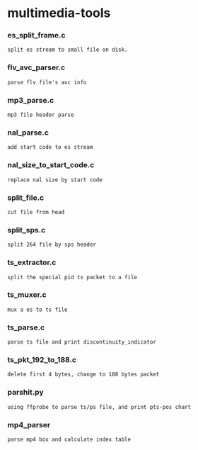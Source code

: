 ﻿# multimedia-tools

### es_split_frame.c 
    split es stream to small file on disk.
### flv_avc_parser.c
    parse flv file's avc info
### mp3_parse.c
    mp3 file header parse
### nal_parse.c
    add start code to es stream
### nal_size_to_start_code.c
    replace nal size by start code
### split_file.c
    cut file from head
### split_sps.c
    split 264 file by sps header
### ts_extractor.c
    split the special pid ts packet to a file
### ts_muxer.c
    mux a es to ts file
### ts_parse.c
    parse ts file and print discontinuity_indicator
### ts_pkt_192_to_188.c
    delete first 4 bytes, change to 188 bytes packet
### parshit.py
    using ffprobe to parse ts/ps file, and print pts-pos chart
### mp4_parser
    parse mp4 box and calculate index table

